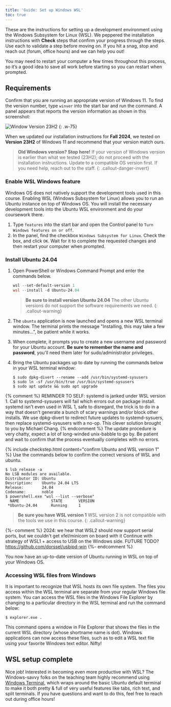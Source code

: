 ```yaml
---
title: 'Guide: Set up Windows WSL'
toc: true
---
```


<script>
$().ready(function() {
    var elems = document.getElementsByClassName('language-console');
    for (const elem of elems) elem.className += ' console-ubuntu';
});
</script>

These are the instructions for setting up a development environment using the Windows Subsystem for Linux (WSL). We peppered the installation instructions with <i class="fa fa-check-square-o fa-lg"></i> __Check__ steps that confirm your progress through the steps. Use each to validate a step before moving on.  If you hit a snag, stop and reach out (forum, office hours) and we can help you out!

You may need to restart your computer a few times throughout this process, so it’s a good idea to save all work before starting so you can restart when prompted.

## Requirements
Confirm that you are running an appropriate version of Windows 11. To find the version number, type `winver` into the start bar and run the command. A panel appears that reports the version information as shown in this screenshot:

![Window Version 23H2](../images/winver23H2.png)
{: .w-75}

When we updated our installation instructions for __Fall 2024__, we tested on __Version 23H2__ of Windows 11 and recommend that your version match ours.
> __Old Windows version? Stop here!__ If your version of Windows version is earlier than what we tested (23H2); do not proceed with the installation instructions. Update to a compatible OS version first. If you need help, reach out to the staff.
{: .callout-danger-invert}

### Enable WSL Windows feature

Windows OS does not natively support the development tools used in this course. Enabling WSL (Windows Subsystem for Linux) allows you to run an Ubuntu instance on top of Windows OS. You will install the necessary development tools into the Ubuntu WSL environment and do your coursework there.

1. Type `features` into the start bar and open the Control panel to `Turn Windows features on or off`.
1. In the panel, find the checkbox `Windows Subsystem for Linux`. Check the box, and click `OK`. Wait for it to complete the requested changes and then restart your computer when prompted.

### Install Ubuntu 24.04

1. Open PowerShell or Windows Command Prompt and enter the commands below.
    ```powershell
    wsl --set-default-version 1
    wsl --install -d Ubuntu-24.04
    ```

    > __Be sure to install version Ubuntu 24.04__
    > The other Ubuntu versions do not support the software requirements we need.
    {: .callout-warning}

1. The `ubuntu` application is now launched and opens a new WSL terminal window. The terminal prints the message "Installing, this may take a few minutes...", be patient while it works.
1. When complete, it prompts you to create a new username and password for your Ubuntu account. __Be sure to remember the name and password__, you'll need them later for sudo/administrator privileges.
1. Bring the Ubuntu packages up to date by running the commands below in your WSL terminal window:

    ```console
    $ sudo dpkg-divert --rename --add /usr/bin/systemd-sysusers
    $ sudo ln -sf /usr/bin/true /usr/bin/systemd-sysusers
    $ sudo apt update && sudo apt upgrade
    ```
{% comment %}
REMINDER TO SELF: systemd is janked under WSL version 1. Call to systemd-sysusers will fail which errors out on package install. systemd isn't even used in WSL 1, safe to disregard, the trick is to do in a way that doesn't generate a bunch of scary warnings and/or block other installs. We use dpkg-divert to redirect future updates to systemd-sysuers, then replace systemd-sysusers with a no-op.  This clever solution brought to you by Michael Chang.
{% endcomment %}
The update procedure is very chatty, expect a lot of long-winded unix-babble to go by. Be patient and wait to confirm that the process eventually completes with no errors.

{% include checkstep.html content="confirm Ubuntu and WSL version 1" %}
Use the commands below to confirm the correct versions of WSL and ubuntu.
```console
$ lsb_release -a
No LSB modules are available.
Distributor ID: Ubuntu
Description:    Ubuntu 24.04 LTS
Release:        24.04
Codename:       noble
$ powershell.exe "wsl --list --verbose"
  NAME              STATE       VERSION
 *Ubuntu-24.04      Running     1
```
> __Be sure you have WSL version 1__
> WSL version 2 is not compatible with the tools we use in this course.
{: .callout-warning}

{%- comment %}
2024: we hear that WSL2 should now support serial ports, but we couldn't get xfel/minicom on board with it
Continue with strategy of WSL1 + access to USB on the Windows side.
FUTURE TODO?  https://github.com/dorssel/usbipd-win
{%- endcomment %}

You now have an up-to-date version of Ubuntu running in WSL on top of your Windows OS.

<a name="files"></a>
### Accessing WSL files from Windows

It is important to recognize that WSL hosts its own file system. The files you access within the WSL terminal are separate from your regular Windows file system. You can access the WSL files in the Windows File Explorer by changing to a particular directory in the WSL terminal and run the command below:

```console
$ explorer.exe .
```

This command opens a window in File Explorer that shows the files in the current WSL directory (whose shortname name is dot). Windows applications can now access these files, such as to edit a WSL text file using your favorite Windows text editor. Nifty!

## WSL setup complete

Nice job! Interested in becoming even more productive with WSL? The Windows-savvy folks on the teaching team highly recommend using [Windows Terminal](https://github.com/microsoft/terminal), which wraps around the basic Ubuntu default terminal to make it both pretty & full of very useful features like tabs, rich text, and split terminals. If you have questions and want to do this, feel free to reach out during office hours!
